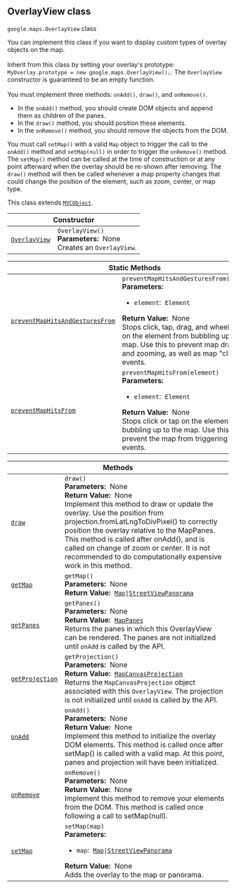 
<h2 id="OverlayView">OverlayView class</h2>
<p>
<code><span itemprop="path">google.maps</span>.<span itemprop="name">OverlayView</span></code>
class
</p>
<p>You can implement this class if you want to display custom types of overlay objects on the map. <br><br>Inherit from this class by setting your overlay's prototype: <code>MyOverlay.prototype = new google.maps.OverlayView();</code>. The <code>OverlayView</code> constructor is guaranteed to be an empty function. <br><br>You must implement three methods: <code>onAdd()</code>, <code>draw()</code>, and <code>onRemove()</code>. </p><ul> <li>In the <code>onAdd()</code> method, you should create DOM objects and append them as children of the panes.</li> <li>In the <code>draw()</code> method, you should position these elements.</li> <li>In the <code>onRemove()</code> method, you should remove the objects from the DOM.</li> </ul> You must call <code>setMap()</code> with a valid <code>Map</code> object to trigger the call to the <code>onAdd()</code> method and <code>setMap(null)</code> in order to trigger the <code>onRemove()</code> method. The <code>setMap()</code> method can be called at the time of construction or at any point afterward when the overlay should be re-shown after removing. The <code>draw()</code> method will then be called whenever a map property changes that could change the position of the element, such as zoom, center, or map type.<p></p>
<p>This class extends
<code><a href="MVCObject.md">MVCObject</a></code>.
</p>
<div class="devsite-table-wrapper"><table class="constructors responsive" summary="class OverlayView - Constructor">
<thead>
<tr><th colspan="2" id="OverlayView.constructor">Constructor</th>
</tr></thead>
<tbody>
<tr>
<td><code><a class="secret-link" href="#OverlayView.constructor"><span>OverlayView</span></a></code></td>
<td><div><code>OverlayView()</code></div>
<div class="desc"><strong>Parameters:</strong>&nbsp; None</div>
<div class="desc">Creates an <code>OverlayView</code>.</div></td>
</tr>
</tbody>
</table></div>
<div class="devsite-table-wrapper"><table class="methods responsive" summary="class OverlayView - Static Methods">
<thead>
<tr><th colspan="2">Static Methods</th>
</tr></thead>
<tbody>
<tr id="OverlayView.preventMapHitsAndGesturesFrom">
<td itemprop="property"><code><a class="secret-link" href="#OverlayView.preventMapHitsAndGesturesFrom"><span>preventMapHitsAndGesturesFrom</span></a></code></td>
<td><div><code>preventMapHitsAndGesturesFrom(element)</code></div>
<div class="desc"><strong>Parameters:</strong>&nbsp; <ul>
<li><code>element</code>:&nbsp; <code>Element</code></li>
</ul></div>
<div class="desc"><strong>Return Value:</strong>&nbsp; None</div>
<div class="desc">Stops click, tap, drag, and wheel events on the element from bubbling up to the map. Use this to prevent map dragging and zooming, as well as map "click" events.</div></td>
</tr>
<tr id="OverlayView.preventMapHitsFrom">
<td itemprop="property"><code><a class="secret-link" href="#OverlayView.preventMapHitsFrom"><span>preventMapHitsFrom</span></a></code></td>
<td><div><code>preventMapHitsFrom(element)</code></div>
<div class="desc"><strong>Parameters:</strong>&nbsp; <ul>
<li><code>element</code>:&nbsp; <code>Element</code></li>
</ul></div>
<div class="desc"><strong>Return Value:</strong>&nbsp; None</div>
<div class="desc">Stops click or tap on the element from bubbling up to the map. Use this to prevent the map from triggering "click" events.</div></td>
</tr>
</tbody>
</table></div>
<div class="devsite-table-wrapper"><table class="methods responsive" summary="class OverlayView - Methods">
<thead>
<tr><th colspan="2">Methods</th>
</tr></thead>
<tbody>
<tr id="OverlayView.draw">
<td itemprop="property"><code><a class="secret-link" href="#OverlayView.draw"><span>draw</span></a></code></td>
<td><div><code>draw()</code></div>
<div class="desc"><strong>Parameters:</strong>&nbsp; None</div>
<div class="desc"><strong>Return Value:</strong>&nbsp; None</div>
<div class="desc">Implement this method to draw or update the overlay. Use the position from projection.fromLatLngToDivPixel() to correctly position the overlay relative to the MapPanes. This method is called after onAdd(), and is called on change of zoom or center. It is not recommended to do computationally expensive work in this method.</div></td>
</tr>
<tr id="OverlayView.getMap">
<td itemprop="property"><code><a class="secret-link" href="#OverlayView.getMap"><span>getMap</span></a></code></td>
<td><div><code>getMap()</code></div>
<div class="desc"><strong>Parameters:</strong>&nbsp; None</div>
<div class="desc"><strong>Return Value:</strong>&nbsp; <code><a href="Map.md">Map</a>|<a href="StreetViewPanorama.md">StreetViewPanorama</a></code></div>
<div class="desc"></div></td>
</tr>
<tr id="OverlayView.getPanes">
<td itemprop="property"><code><a class="secret-link" href="#OverlayView.getPanes"><span>getPanes</span></a></code></td>
<td><div><code>getPanes()</code></div>
<div class="desc"><strong>Parameters:</strong>&nbsp; None</div>
<div class="desc"><strong>Return Value:</strong>&nbsp; <code><a href="MapPanes.md">MapPanes</a></code></div>
<div class="desc">Returns the panes in which this OverlayView can be rendered. The panes are not initialized until <code>onAdd</code> is called by the API.</div></td>
</tr>
<tr id="OverlayView.getProjection">
<td itemprop="property"><code><a class="secret-link" href="#OverlayView.getProjection"><span>getProjection</span></a></code></td>
<td><div><code>getProjection()</code></div>
<div class="desc"><strong>Parameters:</strong>&nbsp; None</div>
<div class="desc"><strong>Return Value:</strong>&nbsp; <code><a href="MapCanvasProjection.md">MapCanvasProjection</a></code></div>
<div class="desc">Returns the <code>MapCanvasProjection</code> object associated with this <code>OverlayView</code>. The projection is not initialized until <code>onAdd</code> is called by the API.</div></td>
</tr>
<tr id="OverlayView.onAdd">
<td itemprop="property"><code><a class="secret-link" href="#OverlayView.onAdd"><span>onAdd</span></a></code></td>
<td><div><code>onAdd()</code></div>
<div class="desc"><strong>Parameters:</strong>&nbsp; None</div>
<div class="desc"><strong>Return Value:</strong>&nbsp; None</div>
<div class="desc">Implement this method to initialize the overlay DOM elements. This method is called once after setMap() is called with a valid map. At this point, panes and projection will have been initialized.</div></td>
</tr>
<tr id="OverlayView.onRemove">
<td itemprop="property"><code><a class="secret-link" href="#OverlayView.onRemove"><span>onRemove</span></a></code></td>
<td><div><code>onRemove()</code></div>
<div class="desc"><strong>Parameters:</strong>&nbsp; None</div>
<div class="desc"><strong>Return Value:</strong>&nbsp; None</div>
<div class="desc">Implement this method to remove your elements from the DOM. This method is called once following a call to setMap(null).</div></td>
</tr>
<tr id="OverlayView.setMap">
<td itemprop="property"><code><a class="secret-link" href="#OverlayView.setMap"><span>setMap</span></a></code></td>
<td><div><code>setMap(map)</code></div>
<div class="desc"><strong>Parameters:</strong>&nbsp; <ul>
<li><code>map</code>:&nbsp; <code><a href="Map.md">Map</a>|<a href="StreetViewPanorama.md">StreetViewPanorama</a></code></li>
</ul></div>
<div class="desc"><strong>Return Value:</strong>&nbsp; None</div>
<div class="desc">Adds the overlay to the map or panorama.</div></td>
</tr>
</tbody>
</table></div>
<script src="replace_links.js"></script>
